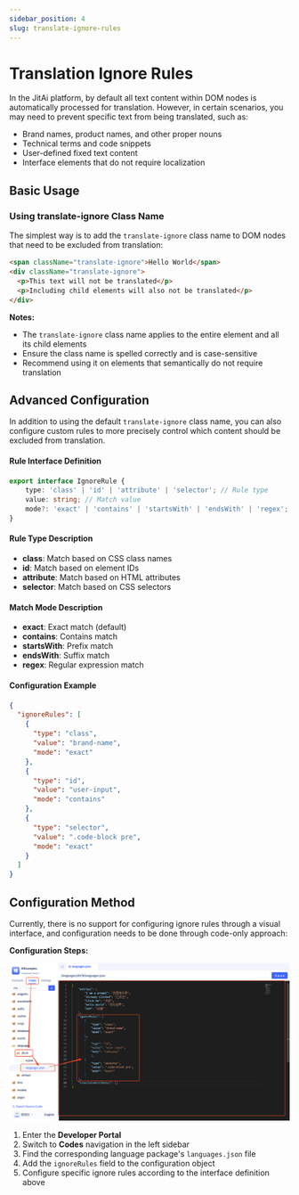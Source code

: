 ```yaml
---
sidebar_position: 4
slug: translate-ignore-rules
---
```


# Translation Ignore Rules

In the JitAi platform, by default all text content within DOM nodes is automatically processed for translation. However, in certain scenarios, you may need to prevent specific text from being translated, such as:

- Brand names, product names, and other proper nouns
- Technical terms and code snippets
- User-defined fixed text content
- Interface elements that do not require localization

## Basic Usage

### Using translate-ignore Class Name

The simplest way is to add the `translate-ignore` class name to DOM nodes that need to be excluded from translation:

```html
<span className="translate-ignore">Hello World</span>
<div className="translate-ignore">
  <p>This text will not be translated</p>
  <p>Including child elements will also not be translated</p>
</div>
```

**Notes:**
- The `translate-ignore` class name applies to the entire element and all its child elements
- Ensure the class name is spelled correctly and is case-sensitive
- Recommend using it on elements that semantically do not require translation

## Advanced Configuration

In addition to using the default `translate-ignore` class name, you can also configure custom rules to more precisely control which content should be excluded from translation.

#### Rule Interface Definition

```typescript
export interface IgnoreRule {
    type: 'class' | 'id' | 'attribute' | 'selector'; // Rule type
    value: string; // Match value
    mode?: 'exact' | 'contains' | 'startsWith' | 'endsWith' | 'regex'; // Match mode, defaults to exact
}
```

#### Rule Type Description

- **class**: Match based on CSS class names
- **id**: Match based on element IDs  
- **attribute**: Match based on HTML attributes
- **selector**: Match based on CSS selectors

#### Match Mode Description

- **exact**: Exact match (default)
- **contains**: Contains match
- **startsWith**: Prefix match
- **endsWith**: Suffix match
- **regex**: Regular expression match

#### Configuration Example

```json
{
  "ignoreRules": [
    {
      "type": "class",
      "value": "brand-name",
      "mode": "exact"
    },
    {
      "type": "id", 
      "value": "user-input",
      "mode": "contains"
    },
    {
      "type": "selector",
      "value": ".code-block pre",
      "mode": "exact"
    }
  ]
}
```

## Configuration Method

Currently, there is no support for configuring ignore rules through a visual interface, and configuration needs to be done through code-only approach:

**Configuration Steps:**

![translate-ignore-rule](./img/translate-ignore-rule.png)

1. Enter the **Developer Portal**
2. Switch to **Codes** navigation in the left sidebar
3. Find the corresponding language package's `languages.json` file
4. Add the `ignoreRules` field to the configuration object
5. Configure specific ignore rules according to the interface definition above

